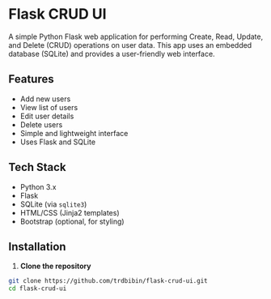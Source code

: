 # Flask CRUD UI

A simple Python Flask web application for performing Create, Read, Update, and Delete (CRUD) operations on user data. This app uses an embedded database (SQLite) and provides a user-friendly web interface.

## Features

- Add new users
- View list of users
- Edit user details
- Delete users
- Simple and lightweight interface
- Uses Flask and SQLite

## Tech Stack

- Python 3.x
- Flask
- SQLite (via `sqlite3`)
- HTML/CSS (Jinja2 templates)
- Bootstrap (optional, for styling)

## Installation

1. **Clone the repository**

```bash
git clone https://github.com/trdbibin/flask-crud-ui.git
cd flask-crud-ui
